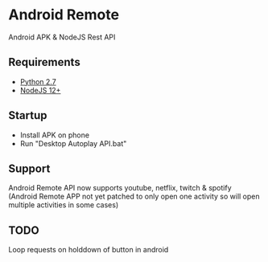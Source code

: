 # Android Remote
Android APK &amp; NodeJS Rest API

## Requirements
* [Python 2.7](https://www.python.org/downloads/release/python-2717/)
* [NodeJS 12+](https://nodejs.org/en/) 

## Startup
* Install APK on phone
* Run "Desktop Autoplay API.bat"

## Support
Android Remote API now supports youtube, netflix, twitch & spotify (Android Remote APP not yet patched to only open one activity so will open multiple activities in some cases)

## TODO
Loop requests on holddown of button in android
